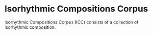 # Isorhythmic Compositions Corpus
Isorhythmic Compositions Corpus (ICC) consists of a collection of isorhythmic composition.
